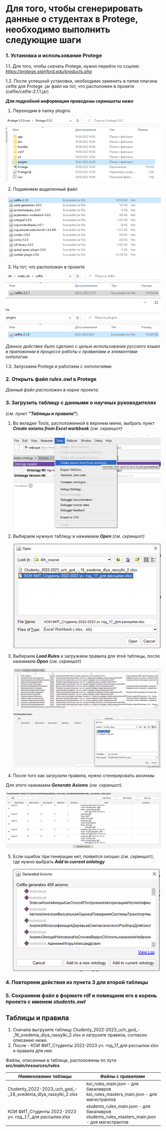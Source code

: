 # Для того, чтобы сгенерировать данные о студентах в Protege, необходимо выполнить следующие шаги
### 1. Установка и использование Protege
 1.1. Для того, чтобы скачать Protege, нужно перейти по ссылке: _https://protege.stanford.edu/products.php_
 
 1.2. После успешной установки, необходимо заменить в папке плагина celfie для Protege .jar файл на тот, что расположен в проекте (celfie/celfie-2.1.1.jar)


_**Для подробной информации приведены скриншоты ниже**_

1. Переходим в папку plugins

![img.png](img.png)

2. Подменяем выделенный файл

![img_1.png](img_1.png) 

3. На тот, что расположен в проекте

![img_2.png](img_2.png)

_Данное действие было сделано с целью использования русского языка в приложении в процессе работы с правилами и элементами онтологии._
 
1.3. Запускаем Protege и работаем с онтологиями

### 2. Открыть файл _rules.owl_ в Protege
_Данный файл расположен в корне проекта._
### 3. Загрузить таблицу с данными о научных руководителях 
_(см. пункт **"Таблицы и правила"**)._
1. Во вкладке Tools, расположенной в верхнем меню, выбрать пункт _**Create axioms from Excel workbook**_ _(см. скриншот)_

   ![img.png](src/main/resources/img.png)

2. Выбираем нужную таблицу и нажимаем _**Open**_ _(см. скриншот)_

   ![img_5.png](src/main/resources/img_5.png)

3. Выбираем _**Load Rules**_ и загружаем правила для этой таблицы, после нажимаем _**Open**_ _(см. скриншот)_
   
   ![img_6.png](src/main/resources/img_6.png)

4. После того как загрузили правила, нужно сгенерировать аксиомы 

Для этого нажимаем _**Generate Axioms**_ _(см. скриншот)._

   ![img_7.png](src/main/resources/img_7.png)

5. Если ошибок при генерации нет, появится окошко _(см. скриншот)_, где нужно выбрать _**Add to current onlotogy**_
   
   ![img_8.png](src/main/resources/img_8.png)

### 4. Повторяем действия из пункта 3 для второй таблицы
### 5. Сохраняем файл в формате rdf и помещаем его в корень проекта с именем _students.owl_


## Таблицы и правила
 1) Сначала выгрузите таблицу Ctudenty_2022-2023_uch_god_-_16_svedenia_dlya_rassylki_2.xlsx и загрузите правила, согласно описанию ниже.
 2) После - КОИ ФИТ_Cтуденты 2022-2023 уч. год_17_для рассылки.xlsx и правила для нее.


Файлы, описанные в таблице, расположены по пути _**src/main/resources/rules**_.

| _Наименование таблицы_                                        | _Файлы с правилами_                                                                                 |
|---------------------------------------------------------------|-----------------------------------------------------------------------------------------------------|
| Ctudenty_2022-2023_uch_god_-_16_svedenia_dlya_rassylki_2.xlsx | koi_rules_main.json - для бакалавров<br/> koi_rules_masters_main.json - для магистрантов            |
| КОИ ФИТ_Cтуденты 2022-2023 уч. год_17_для рассылки.xlsx       | students_rules_main.json - для бакалавров <br/> students_rules_masters_main.json - для магистрантов |






 